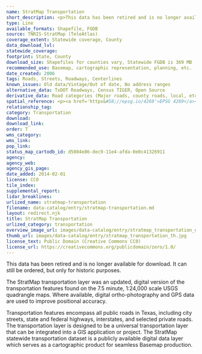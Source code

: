 ```yaml
---
name: StratMap Transportation
short_description: <p>This data has been retired and is no longer available for download. It can still be ordered, but only for historic purposes. </p>
type: Line
available_formats: Shapefile, FGDB
source: TNRIS-StratMap (TeleAtlas)
coverage_extent: Statewide coverage, County
data_download_lvl: 
statewide_coverage: 
footprint: State, County
download_size: Shapefiles for counties vary, Statewide FGDB is 369 MB
recommended_use: Basemap, cartographic representation, planning, etc.
date_created: 2006
tags: Roads, Streets, Roadways, Centerlines
known_issues: Old data/Vintage/Out of date, No address ranges
alternative_data: TxDOT Roadways, Census TIGER, Open Source
derivative_data: Road categories (Major roads, county roads, local, etc.)
spatial_reference: <p><a href='https&#58;//epsg.io/4269'>EPSG 4269</a></p>
relationship_tag: 
category: Transportation
download: 
download_link: 
order: T
wms_category: 
wms_link: 
pop_link: 
status_map_cartodb_id: d5084e86-dec9-11e4-afda-0e0c41326911
agency: 
agency_web: 
agency_gis_page: 
date_added: 2014-02-01
license: CC0
tile_index: 
supplemental_report: 
lidar_breaklines: 
urlized_name: stratmap-transportation
filename: data-catalog/entry/stratmap-transportation.md
layout: redirect.njk
title: StratMap Transportation
urlized_category: transportation
overview_image_url: images/data-catalog/entry/stratmap_transportation_overview.jpg
thumb_url: images/data-catalog/entry/stratmap_transportation_th.jpg
license_text: Public Domain (Creative Commons CC0)
license_url: https://creativecommons.org/publicdomain/zero/1.0/
---
```


This data has been retired and is no longer available for download. It can still be ordered, but only for historic purposes. 

The StratMap transportation layer was an updated, digital version of the transportation features found on the 7.5 minute, 1:24,000 scale USGS quadrangle maps. Where available, digital ortho-photography and GPS data are used to improve positional accuracy. 

Transportation features encompass all public roads in Texas, including city streets, state and federal highways, interstates, and selected private roads. The transportation layer is designed to be a universal transportation layer that can be integrated into a GIS application or project. The StratMap statewide transportation dataset is a publicly available digital data layer which serves as a cartographic product for seamless Basemap production.



